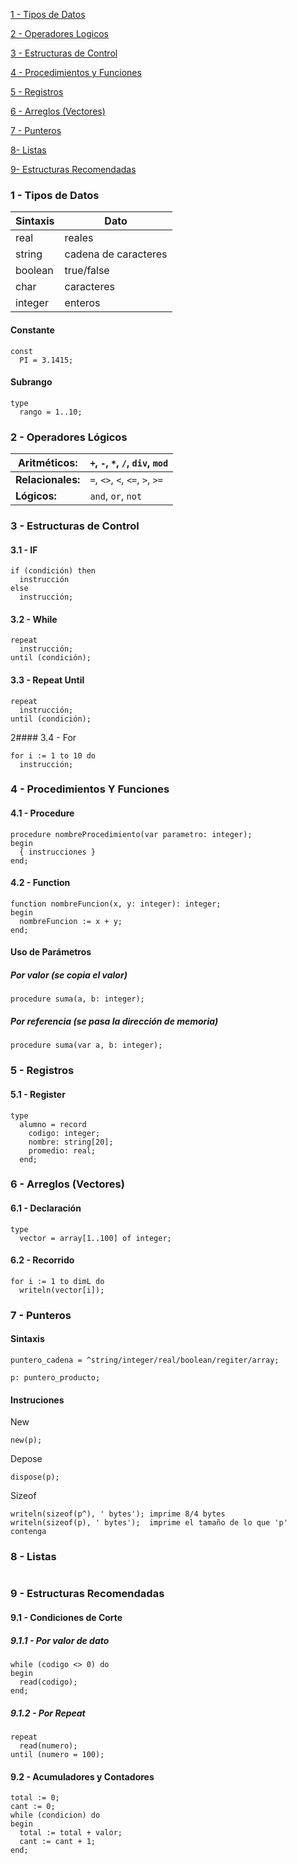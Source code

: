 [1 - Tipos de Datos](https://github.com/Julian-Gonzalez-Gomez/Documentacion-Free-Pascal-?tab=readme-ov-file#1---tipos-de-datos)

[2 - Operadores Logicos](https://github.com/Julian-Gonzalez-Gomez/Documentacion-Free-Pascal-?tab=readme-ov-file#2---operadores-logicos)

[3 - Estructuras de Control](https://github.com/Julian-Gonzalez-Gomez/Documentacion-Free-Pascal-?tab=readme-ov-file#3---estructuras-de-control)

[4 - Procedimientos y Funciones](https://github.com/Julian-Gonzalez-Gomez/Documentacion-Free-Pascal-?tab=readme-ov-file#4---procedimientos-y-funciones)

[5 - Registros](https://github.com/Julian-Gonzalez-Gomez/Documentacion-Free-Pascal-?tab=readme-ov-file#5---registros)

[6 - Arreglos (Vectores)](https://github.com/Julian-Gonzalez-Gomez/Documentacion-Free-Pascal-?tab=readme-ov-file#6---arreglos-(vectores))

[7 - Punteros](https://github.com/Julian-Gonzalez-Gomez/Documentacion-Free-Pascal-?tab=readme-ov-file#7---punteros)

[8- Listas](https://github.com/Julian-Gonzalez-Gomez/Documentacion-Free-Pascal-?tab=readme-ov-file#8---listas)

[9- Estructuras Recomendadas](https://github.com/Julian-Gonzalez-Gomez/Documentacion-Free-Pascal-?tab=readme-ov-file#9---estructuras-recomendadas)


### 1 - Tipos de Datos

| Sintaxis | Dato                 |
| -------- | -------------------- |
| real     | reales               |
| string   | cadena de caracteres |
| boolean  | true/false           |
| char     | caracteres           |
| integer  | enteros              |
#### Constante
```
const
  PI = 3.1415;
```
#### Subrango
```
type
  rango = 1..10;
```
### 2 - Operadores Lógicos

| Aritméticos:      | `+`, `-`, `*`, `/`, `div`, `mod` |
| ----------------- | -------------------------------- |
| **Relacionales:** | `=`, `<>`, `<`, `<=`, `>`, `>=`  |
| **Lógicos:**      | `and`, `or`, `not`               |
### 3 - Estructuras de Control
#### 3.1 - IF
```
if (condición) then
  instrucción
else
  instrucción;
```
#### 3.2 - While
```
repeat
  instrucción;
until (condición);
```
#### 3.3 - Repeat Until
```
repeat
  instrucción;
until (condición);
```
2#### 3.4 - For
```
for i := 1 to 10 do
  instrucción;
```
### 4 - Procedimientos Y Funciones
#### 4.1 - Procedure
```
procedure nombreProcedimiento(var parametro: integer);
begin
  { instrucciones }
end;
```
#### 4.2 - Function
```
function nombreFuncion(x, y: integer): integer;
begin
  nombreFuncion := x + y;
end;
```
#### Uso de Parámetros
##### Por valor (se copia el valor)
```
procedure suma(a, b: integer);
```
##### Por referencia (se pasa la dirección de memoria)
```
procedure suma(var a, b: integer);
```


### 5 - Registros
#### 5.1 - Register
```
type
  alumno = record
    codigo: integer;
    nombre: string[20];
    promedio: real;
  end;
```
### 6 - Arreglos (Vectores)
#### 6.1 - Declaración
```
type
  vector = array[1..100] of integer;
```
#### 6.2 - Recorrido
```
for i := 1 to dimL do
  writeln(vector[i]);
```
### 7 - Punteros
#### Sintaxis
```
puntero_cadena = ^string/integer/real/boolean/regiter/array;
```
```
p: puntero_producto;
```
#### Instruciones
New
```
new(p);
```
Depose
```
dispose(p);
```
Sizeof
```
writeln(sizeof(p^), ' bytes'); imprime 8/4 bytes
writeln(sizeof(p), ' bytes');  imprime el tamaño de lo que 'p' contenga
```
### 8 - Listas
```
```
### 9 - Estructuras Recomendadas
#### 9.1 - Condiciones de Corte
##### 9.1.1 - Por valor de dato
```
while (codigo <> 0) do
begin
  read(codigo);
end;
```
##### 9.1.2 - Por Repeat
```
repeat
  read(numero);
until (numero = 100);
```
#### 9.2 - Acumuladores y Contadores
```
total := 0;
cant := 0;
while (condicion) do
begin
  total := total + valor;
  cant := cant + 1;
end;
```
